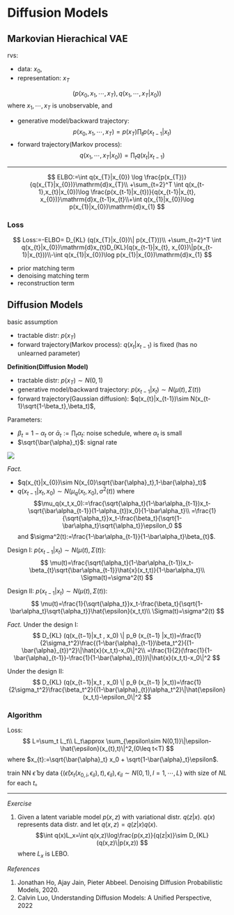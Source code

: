 # Diffusion Models

## Markovian Hierachical VAE

rvs:
- data: $x_{0}$,
- representation: $x_{T}$
  
$$
(p(x_0,x_1,\cdots,x_T),q(x_1,\cdots,x_{T}|x_0))
$$
where $x_1,\cdots,x_T$ is unobservable, and 
- generative model/backward trajectory: 
  $$p(x_0,x_1,\cdots,x_T)=p(x_T)\prod_tp(x_{t-1}|x_{t})$$
- forward trajectory(Markov process): 
  $$q(x_1,\cdots,x_{T}|x_0))=\prod_tq(x_{t}|x_{t-1})$$
  
---

$$
ELBO:=\int q(x_{T}|x_{0}) \log \frac{p(x_{T})}{q(x_{T}|x_{0})}\mathrm{d}x_{T}\\
+\sum_{t=2}^T \int q(x_{t-1},x_{t}|x_{0})\log \frac{p(x_{t-1}|x_{t})}{q(x_{t-1}|x_{t}, x_{0})}\mathrm{d}x_{t-1}x_{t}\\+\int q(x_{1}|x_{0})\log p(x_{1}|x_{0})\mathrm{d}x_{1}
$$

### Loss

$$
Loss:=-ELBO= D_{KL} (q(x_{T}|x_{0})\| p(x_{T}))\\
+\sum_{t=2}^T \int q(x_{t}|x_{0})\mathrm{d}x_{t}D_{KL}(q(x_{t-1}|x_{t}, x_{0})\|p(x_{t-1}|x_{t}))\\-\int q(x_{1}|x_{0})\log p(x_{1}|x_{0})\mathrm{d}x_{1}
$$
- prior matching term
- denoising matching term
- reconstruction term

## Diffusion Models
basic assumption
- tractable distr: $p(x_{T})$
- forward trajectory(Markov process): $q(x_{t}|x_{t-1})$ is fixed (has no unlearned parameter)
  
**Definition(Diffusion Model)**
- tractable distr: $p(x_{T})\sim N(0,1)$
- generative model/backward trajectory: $p(x_{t-1}|x_{t})\sim N(\mu(t),\Sigma(t))$
- forward trajectory(Gaussian diffusion): $q(x_{t}|x_{t-1})\sim N(x_{t-1}\sqrt{1-\beta_t},\beta_t)$, 

Parameters:
- $\beta_t=1-\alpha_t$ or $\bar{\alpha}_t:=\prod_t\alpha_t$: noise schedule, where $\alpha_t$ is small
- $\sqrt{\bar{\alpha}_t}$: signal rate


![](https://picx.zhimg.com/80/v2-29563658cff776aee4fb49d84eec2741_1440w.webp)



*Fact.*
- $q(x_{t}|x_{0})\sim N(x_{0}\sqrt{\bar{\alpha}_t},1-\bar{\alpha}_t)$
- $q(x_{t-1}|x_{t},x_{0})\sim N(\mu_q(x_t ,x_0),\sigma^2(t))$ where 
  $$\mu_q(x_t,x_0):=\frac{\sqrt{\alpha_t}(1-\bar\alpha_{t-1})x_t-\sqrt{\bar\alpha_{t-1}}(1-\alpha_{t})x_0}{1-\bar\alpha_t}\\
  =\frac{1}{\sqrt{\alpha_t}}x_t-\frac{\beta_t}{\sqrt{1-\bar\alpha_t}\sqrt{\alpha_t}}\epsilon_0
  $$
  and $\sigma^2(t):=\frac{1-\bar\alpha_{t-1}}{1-\bar\alpha_t}\beta_{t}$.
  
Design I: $p(x_{t-1}|x_{t})\sim N(\mu(t),\Sigma(t))$:
$$
\mu(t)=\frac{\sqrt{\alpha_t}(1-\bar\alpha_{t-1})x_t-\beta_{t}\sqrt{\bar\alpha_{t-1}}\hat{x}(x_t,t)}{1-\bar\alpha_t}\\
\Sigma(t)=\sigma^2(t)
$$

Design II: $p(x_{t-1}|x_{t})\sim N(\mu(t),\Sigma(t))$:
$$
\mu(t)=\frac{1}{\sqrt{\alpha_t}}x_t-\frac{\beta_t}{\sqrt{1-\bar\alpha_t}\sqrt{\alpha_t}}\hat{\epsilon}(x_t,t)\\
\Sigma(t)=\sigma^2(t)
$$


*Fact.*
Under the design I:
$$
D_{KL} (q(x_{t−1}|x_t , x_0) \| p_θ (x_{t−1} |x_t))=\frac{1}{2\sigma_t^2}\frac{(1-\bar{\alpha}_{t-1})\beta_t^2}{(1-\bar{\alpha}_{t})^2}\|\hat{x}(x_t,t)-x_0\|^2\\
=\frac{1}{2}(\frac{1}{1-\bar{\alpha}_{t-1}}-\frac{1}{1-\bar{\alpha}_{t}})\|\hat{x}(x_t,t)-x_0\|^2
$$

Under the design II:
$$
D_{KL} (q(x_{t−1}|x_t , x_0) \| p_θ (x_{t−1} |x_t))=\frac{1}{2\sigma_t^2}\frac{\beta_t^2}{(1-\bar{\alpha}_{t})\alpha_t^2}\|\hat{\epsilon}(x_t,t)-\epsilon_0\|^2
$$


### Algorithm


Loss:
$$
L=\sum_t L_t\\
L_t\approx \sum_{\epsilon\sim N(0,1)}\|\epsilon-\hat{\epsilon}(x_{t},t)\|^2,(0\leq t<T)
$$
where $x_{t}:=\sqrt{\bar{\alpha}_t} x_0 + \sqrt{1-\bar{\alpha}_t}\epsilon$.

train NN $\hat\epsilon$ by data $\{(\hat{\epsilon}(x_{t}(x_{0,i},\epsilon_{il}),t),\epsilon_{il}),\epsilon_{il}\sim N(0,1),l=1,\cdots, L\}$ with size of $NL$ for each $t$。


---
*Exercise*

1. Given a latent variable model $p(x,z)$ with variational distr. $q(z|x)$. $q(x)$ represents data distr. and let $q(x,z)=q(z|x)q(x)$. 
  $$\int q(x)L_x=\int q(x,z)\log\frac{p(x,z)}{q(z|x)}\sim D_{KL}(q(x,z)\|p(x,z))
  $$
  where $L_x$ is LEBO.


*References*

1. Jonathan Ho, Ajay Jain, Pieter Abbeel. Denoising Diffusion Probabilistic Models, 2020.
2. Calvin Luo, Understanding  Diﬀusion  Models:   A  Uniﬁed  Perspective, 2022